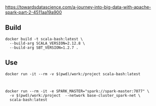 
<https://towardsdatascience.com/a-journey-into-big-data-with-apache-spark-part-2-4511aa19a900>

## Build


    docker build -t scala-bash:latest \
      --build-arg SCALA_VERSION=2.12.8 \
      --build-arg SBT_VERSION=1.2.7 .


## Use

    docker run -it --rm -v $(pwd)/work:/project scala-bash:latest   



    docker run --rm -it -e SPARK_MASTER="spark://spark-master:7077" \
      -v $(pwd)/work:/project  --network base-cluster_spark-net \
      scala-bash:latest
